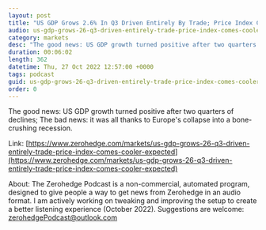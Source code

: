 ```yaml
---
layout: post
title: "US GDP Grows 2.6% In Q3 Driven Entirely By Trade; Price Index Comes Cooler Than Expected"
audio: us-gdp-grows-26-q3-driven-entirely-trade-price-index-comes-cooler-expected-0
category: markets
desc: "The good news: US GDP growth turned positive after two quarters of declines; The bad news: it was all thanks to Europe's collapse into a bone-crushing recession."
duration: 00:06:02
length: 362
datetime: Thu, 27 Oct 2022 12:57:00 +0000
tags: podcast
guid: us-gdp-grows-26-q3-driven-entirely-trade-price-index-comes-cooler-expected-0
order: 0
---
```

The good news: US GDP growth turned positive after two quarters of declines; The bad news: it was all thanks to Europe's collapse into a bone-crushing recession.

Link: [https://www.zerohedge.com/markets/us-gdp-grows-26-q3-driven-entirely-trade-price-index-comes-cooler-expected](https://www.zerohedge.com/markets/us-gdp-grows-26-q3-driven-entirely-trade-price-index-comes-cooler-expected)

About: The Zerohedge Podcast is a non-commercial, automated program, designed to give people a way to get news from Zerohedge in an audio format.  I am actively working on tweaking and improving the setup to create a better listening experience (October 2022).  Suggestions are welcome: [zerohedgePodcast@outlook.com](mailto:zerohedgePodcast@outlook.com)